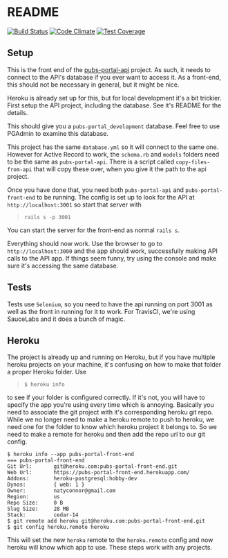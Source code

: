 # README
[![Build Status](https://travis-ci.org/Via-Bahia-Dev/pubs-portal-front-end.svg?branch=master)](https://travis-ci.org/Via-Bahia-Dev/pubs-portal-front-end) [![Code Climate](https://codeclimate.com/repos/563d0347695680793800003b/badges/23b14a11ede38d0775e5/gpa.svg)](https://codeclimate.com/repos/563d0347695680793800003b/feed) [![Test Coverage](https://codeclimate.com/repos/563d0347695680793800003b/badges/23b14a11ede38d0775e5/coverage.svg)](https://codeclimate.com/repos/563d0347695680793800003b/coverage)

## Setup
This is the front end of the [pubs-portal-api](https://github.com/natyconnor/pubs-portal-api "pubs-portal-api") project. As such, it needs to connect to the API's database if you ever want to access it. As a front-end, this should not be necessary in general, but it might be nice.

Heroku is already set up for this, but for local development it's a bit trickier. First setup the API project, including the database. See it's README for the details.

This should give you a `pubs-portal_development` database. Feel free to use PGAdmin to examine this database.

This project has the same `database.yml` so it will connect to the same one. However for Active Record to work, the `schema.rb` and `models` folders need to be the same as `pubs-portal-api`. There is a script called `copy-files-from-api` that will copy these over, when you give it the path to the api project.

Once you have done that, you need both `pubs-portal-api` and `pubs-portal-front-end` to be running. The config is set up to look for the API at `http://localhost:3001` so start that server with 
>`rails s -p 3001`

 You can start the server for the front-end as normal `rails s`.

Everything should now work. Use the browser to go to `http://localhost:3000` and the app should work, successfully making API calls to the API app. If things seem funny, try using the console and make sure it's accessing the same database.

## Tests
Tests use `Selenium`, so you need to have the api running on port 3001 as well as the front in running for it to work. For TravisCI, we're using SauceLabs and it does a bunch of magic.

## Heroku
The project is already up and running on Heroku, but if you have multiple heroku projects on your machine, it's confusing on how to make that folder a proper Heroku folder. Use

> `$ heroku info`

to see if your folder is configured correctly. If it's not, you will have to specify the app you're using every time which is annoying. Basically you need to associate the git project with it's corresponding heroku git repo. While we no longer need to make a heroku remote to push to heroku, we need one for the folder to know which heroku project it belongs to. So we need to make a remote for heroku and then add the repo url to our git config.

```
$ heroku info --app pubs-portal-front-end
=== pubs-portal-front-end
Git Url:       git@heroku.com:pubs-portal-front-end.git
Web Url:       https://pubs-portal-front-end.herokuapp.com/
Addons:        heroku-postgresql:hobby-dev
Dynos:         { web: 1 }
Owner:         natyconnor@gmail.com
Region:        us
Repo Size:     0 B
Slug Size:     28 MB
Stack:         cedar-14
$ git remote add heroku git@heroku.com:pubs-portal-front-end.git
$ git config heroku.remote heroku
```

This will set the new `heroku` remote to the `heroku.remote` config and now heroku will know which app to use. These steps work with any projects.

